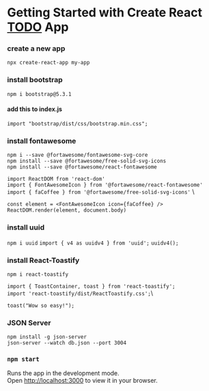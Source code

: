 # Getting Started with Create  React <a href='https://kanishkakodithuwakku.github.io/new-todo-app/'>TODO</a> App

### create a new app
`npx create-react-app my-app`

### install bootstrap
`npm i bootstrap@5.3.1`

#### add this to index.js
`import "bootstrap/dist/css/bootstrap.min.css";`

### install fontawesome
`npm i --save @fortawesome/fontawesome-svg-core` \
`npm install --save @fortawesome/free-solid-svg-icons` \
`npm install --save @fortawesome/react-fontawesome`

  `import ReactDOM from 'react-dom'` \
  `import { FontAwesomeIcon } from '@fortawesome/react-fontawesome'` \
  `import { faCoffee } from '@fortawesome/free-solid-svg-icons'` \

  `const element = <FontAwesomeIcon icon={faCoffee} />` \
  `ReactDOM.render(element, document.body)`
  
### install uuid

`npm i uuid` 
`import { v4 as uuidv4 } from 'uuid';` 
`uuidv4();`

### install React-Toastify
`npm i react-toastify`

`import { ToastContainer, toast } from 'react-toastify';`\
`import 'react-toastify/dist/ReactToastify.css';`\

`toast("Wow so easy!");`
<ToastContainer />

### JSON Server
`npm install -g json-server`\
`json-server --watch db.json --port 3004`


### `npm start`

Runs the app in the development mode.\
Open [http://localhost:3000](http://localhost:3000) to view it in your browser.


